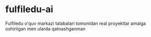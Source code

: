 # fulfiledu-ai

Fulfiledu o'quv markazi talabalari tomonidan real proyektlar amalga oshirilgan men ularda qatnashganman
